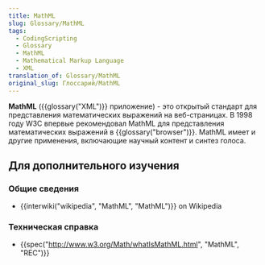 ```yaml
---
title: MathML
slug: Glossary/MathML
tags:
  - CodingScripting
  - Glossary
  - MathML
  - Mathematical Markup Language
  - XML
translation_of: Glossary/MathML
original_slug: Глоссарий/MathML
---
```


**MathML** ({{glossary("XML")}} приложение) - это открытый стандарт для представления математических выражений на веб-страницах. В 1998 году W3C впервые рекомендовал MathML для представления математических выражений в {{glossary("browser")}}. MathML имеет и другие применения, включающие научный контент и синтез голоса.

## Для дополнительного изучения

### Общие сведения

- {{interwiki("wikipedia", "MathML", "MathML")}} on Wikipedia

### Техническая справка

- {{spec("http://www.w3.org/Math/whatIsMathML.html", "MathML", "REC")}}
